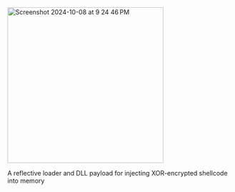 <img width="349" alt="Screenshot 2024-10-08 at 9 24 46 PM" src="https://github.com/user-attachments/assets/2bdf0100-dc60-48e9-acc8-72a2faed24aa">

A reflective loader and DLL payload for injecting XOR-encrypted shellcode into memory
